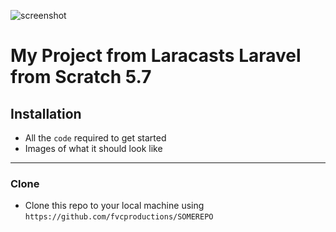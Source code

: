 ![screenshot](https://imgur.com/esmPmxg)

# My Project from Laracasts Laravel from Scratch 5.7

## Installation

- All the `code` required to get started
- Images of what it should look like

---

### Clone

- Clone this repo to your local machine using `https://github.com/fvcproductions/SOMEREPO`
